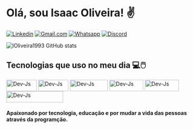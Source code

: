 
# Olá, sou Isaac Oliveira! ✌️

[![Linkedin](https://img.shields.io/badge/LinkedIn-0077B5?style=for-the-badge&logo=linkedin&logoColor=white)](https://linkedin.com/in/devisaac-oliveira1993)
[![Gmail.com](https://img.shields.io/badge/Gmail-D14836?style=for-the-badge&logo=gmail&logoColor=white)](https://isaactpoliveira@gmail.com)
[![Whatsapp](https://img.shields.io/badge/WhatsApp-25D366?style=for-the-badge&logo=whatsapp&logoColor=white)](https://api.whatsapp.com/send?phone=5592991155175&text=Hey,%20tudo%20bem%20com%20voc%C3%AA?%20Me%20chamo%20Isaac%20Oliveira%20e%20estou%20aqui%20para%20te%20atender.%20Me%20conte,%20como%20posso%20te%20ajudar?)
[![Discord](https://img.shields.io/badge/Discord-7289DA?style=for-the-badge&logo=discord&logoColor=white)]()

![IOliveira1993 GitHub stats](https://github-readme-stats.vercel.app/api?username=IOliveira1993&show_icons=true&theme=radical)

 
## Tecnologias que uso no meu dia 💻🖱️
 <img align="center" alt="Dev-Js" height="30" width="80" src="https://img.shields.io/badge/HTML5-E34F26?style=for-the-badge&logo=html5&logoColor=white"> <img align="center" alt="Dev-Js" height="30" width="80" src="https://img.shields.io/badge/CSS3-1572B6?style=for-the-badge&logo=css3&logoColor=white">  <img align="center" alt="Dev-Js" height="30" width="100" src="https://img.shields.io/badge/JavaScript-F7DF1E?style=for-the-badge&logo=javascript&logoColor=black">  <img align="center" alt="Dev-Js" height="30" width="90" src="https://img.shields.io/badge/Node.js-43853D?style=for-the-badge&logo=node.js&logoColor=white">  <img align="center" alt="Dev-Js" height="30" width="90" src="https://img.shields.io/badge/React-20232A?style=for-the-badge&logo=react&logoColor=61DAFB">  <img align="center" alt="Dev-Js" height="30" width="150" src="https://img.shields.io/badge/Microsoft%20SQL%20Server-CC2927?style=for-the-badge&logo=microsoft%20sql%20server&logoColor=white"> 




#### Apaixonado por tecnologia, educação e por mudar a vida das pessoas através da programção.
